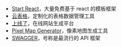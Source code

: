 ---
---

* [Start React](http://startreact.com/)，大量免费基于 react 的模板框架
* [云表格](https://www.huoban.com/)，定制化的表格数据管理工具
* [上线了](https://www.sxl.cn/)，在线网站生成平台
* [Pixel Map Generator](https://pixelmap.amcharts.com/)，像素地图生成工具
* [SWAGGER](http://swagger.io/)，号称是最流行的 API 框架